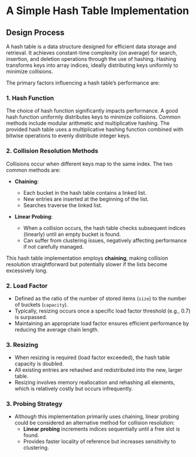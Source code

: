 # A Simple Hash Table Implementation

## Design Process

A hash table is a data structure designed for efficient data storage and retrieval. It achieves constant-time complexity (on average) for search, insertion, and deletion operations through the use of hashing. Hashing transforms keys into array indices, ideally distributing keys uniformly to minimize collisions.

The primary factors influencing a hash table’s performance are:

### 1. **Hash Function**
The choice of hash function significantly impacts performance. A good hash function uniformly distributes keys to minimize collisions. Common methods include modular arithmetic and multiplicative hashing. The provided hash table uses a multiplicative hashing function combined with bitwise operations to evenly distribute integer keys.

### 2. **Collision Resolution Methods**
Collisions occur when different keys map to the same index. The two common methods are:

- **Chaining**:
  - Each bucket in the hash table contains a linked list.
  - New entries are inserted at the beginning of the list.
  - Searches traverse the linked list.

- **Linear Probing**:
  - When a collision occurs, the hash table checks subsequent indices (linearly) until an empty bucket is found.
  - Can suffer from clustering issues, negatively affecting performance if not carefully managed.

This hash table implementation employs **chaining**, making collision resolution straightforward but potentially slower if the lists become excessively long.

### 2. **Load Factor**
- Defined as the ratio of the number of stored items (`size`) to the number of buckets (`capacity`).
- Typically, resizing occurs once a specific load factor threshold (e.g., 0.7) is surpassed.
- Maintaining an appropriate load factor ensures efficient performance by reducing the average chain length.

### 3. **Resizing**
- When resizing is required (load factor exceeded), the hash table capacity is doubled.
- All existing entries are rehashed and redistributed into the new, larger table.
- Resizing involves memory reallocation and rehashing all elements, which is relatively costly but occurs infrequently.

### 3. **Probing Strategy**
- Although this implementation primarily uses chaining, linear probing could be considered an alternative method for collision resolution:
  - **Linear probing** increments indices sequentially until a free slot is found.
  - Provides faster locality of reference but increases sensitivity to clustering.
